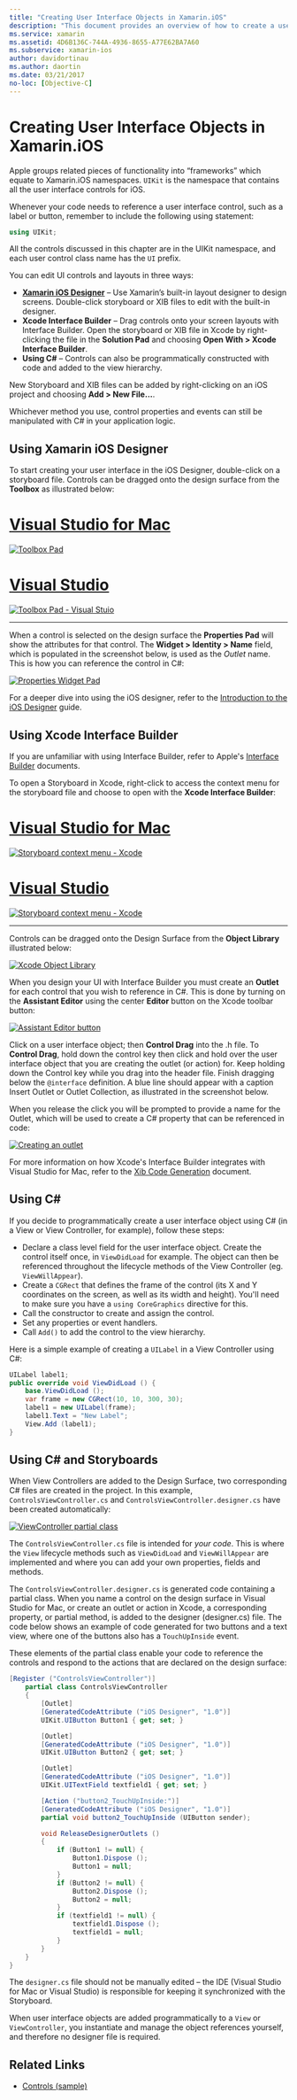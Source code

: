 ```yaml
---
title: "Creating User Interface Objects in Xamarin.iOS"
description: "This document provides an overview of how to create a user interface in Xamarin.iOS. It discusses the iOS Designer, Xcode Interface Builder, C#, and storyboards."
ms.service: xamarin
ms.assetid: 4D6B136C-744A-4936-8655-A77E62BA7A60
ms.subservice: xamarin-ios
author: davidortinau
ms.author: daortin
ms.date: 03/21/2017
no-loc: [Objective-C]
---
```


# Creating User Interface Objects in Xamarin.iOS

Apple groups related pieces of functionality into “frameworks” which equate to Xamarin.iOS namespaces. `UIKit` is the
namespace that contains all the user interface controls for iOS.

Whenever your code needs to reference a user interface control, such as a label or button, remember to include the following using statement:

```csharp
using UIKit;
```

All the controls discussed in this chapter are in the UIKit namespace, and each user control class name has the `UI` prefix.

You can edit UI controls and layouts in three ways:

- **[Xamarin iOS Designer](~/ios/user-interface/designer/index.md)** – Use Xamarin’s built-in layout designer to design screens. Double-click storyboard or XIB files to edit with the built-in designer.
- **Xcode Interface Builder** – Drag controls onto your screen layouts with Interface Builder. Open the storyboard or XIB file in Xcode by right-clicking the file in the **Solution Pad** and choosing **Open With > Xcode Interface Builder**.
- **Using C#** – Controls can also be programmatically constructed with code and added to the view hierarchy.

New Storyboard and XIB files can be added by right-clicking on an iOS project and choosing **Add > New File...**.

Whichever method you use, control properties and events can still be manipulated with C# in your application logic.

## Using Xamarin iOS Designer

To start creating your user interface in the iOS Designer, double-click on a storyboard file. Controls can be dragged onto the design surface from the **Toolbox** as illustrated below:

# [Visual Studio for Mac](#tab/macos)

 [![Toolbox Pad](creating-ui-objects-images/image2b.png)](creating-ui-objects-images/image2b.png#lightbox)

# [Visual Studio](#tab/windows)

 [![Toolbox Pad - Visual Stuio](creating-ui-objects-images/image2b-vs.png)](creating-ui-objects-images/image2b.png#lightbox)

-----

When a control is selected on the design surface the **Properties Pad** will show the attributes for that control. The **Widget > Identity > Name** field, which is populated in the screenshot below, is used as the *Outlet* name. This is how you can reference the control in C#:

 [![Properties Widget Pad](creating-ui-objects-images/image3b.png)](creating-ui-objects-images/image3b.png#lightbox)

For a deeper dive into using the iOS designer, refer to the [Introduction to the iOS Designer](~/ios/user-interface/designer/introduction.md) guide.

## Using Xcode Interface Builder

If you are unfamiliar with using Interface Builder, refer to Apple's [Interface Builder](https://developer.apple.com/xcode/interface-builder/) documents.

To open a Storyboard in Xcode, right-click to access the context menu for the storyboard file and choose to open with the **Xcode Interface Builder**:

# [Visual Studio for Mac](#tab/macos)

 [![Storyboard context menu - Xcode](creating-ui-objects-images/imagexcode.png)](creating-ui-objects-images/imagexcode.png#lightbox)

# [Visual Studio](#tab/windows)

[![Storyboard context menu - Xcode](creating-ui-objects-images/imagexcode-vs.png)](creating-ui-objects-images/imagexcode-vs.png#lightbox)

-----

Controls can be dragged onto the Design Surface from the **Object Library** illustrated below:

 [![Xcode Object Library](creating-ui-objects-images/image5a.png)](creating-ui-objects-images/image5a.png#lightbox)

When you design your UI with Interface Builder you must create an **Outlet** for each control that you wish to
reference in C#. This is done by turning on the **Assistant Editor** using the center **Editor**
button on the Xcode toolbar button:

 [![Assistant Editor button](creating-ui-objects-images/image6a.png)](creating-ui-objects-images/image6a.png#lightbox)

Click on a user interface object; then **Control Drag** into the .h file. To **Control Drag**, hold down the
control key then click and hold over the user interface object that you are creating the outlet (or action) for. Keep
holding down the Control key while you drag into the header file. Finish dragging below the `@interface` definition. A
 blue line should appear with a caption Insert Outlet or Outlet Collection, as illustrated in the screenshot below.

When you release the click you will be prompted to provide a name for the Outlet, which will be used to create a C#
property that can be referenced in code:

 [![Creating an outlet](creating-ui-objects-images/image8a.png)](creating-ui-objects-images/image8a.png#lightbox)

For more information on how Xcode's Interface Builder integrates with Visual Studio for Mac,
refer to the [Xib Code Generation](~/ios/internals/xib-code-generation.md#generated) document.

## Using C\#

If you decide to programmatically create a user interface object using C# (in a View or View Controller, for example),
follow these steps:

- Declare a class level field for the user interface object. Create the control itself once, in `ViewDidLoad`
for example. The object can then be referenced throughout the lifecycle methods of the View Controller (eg.
`ViewWillAppear`).
- Create a `CGRect` that defines the frame of the control (its X and Y coordinates on the screen, as well as its width and height). You'll need to make sure you have a `using CoreGraphics` directive for this.
- Call the constructor to create and assign the control.
- Set any properties or event handlers.
- Call `Add()` to add the control to the view hierarchy.

Here is a simple example of creating a `UILabel` in a View Controller using C#:

```csharp
UILabel label1;
public override void ViewDidLoad () {
    base.ViewDidLoad ();
    var frame = new CGRect(10, 10, 300, 30);
    label1 = new UILabel(frame);
    label1.Text = "New Label";
    View.Add (label1);
}
```

<a name="partial_classes"></a>

## Using C# and Storyboards

When View Controllers are added to the Design Surface, two corresponding C# files are created in the project. In this example, `ControlsViewController.cs` and `ControlsViewController.designer.cs` have been created automatically:

 [![ViewController partial class](creating-ui-objects-images/image9b.png)](creating-ui-objects-images/image9b.png#lightbox)

The `ControlsViewController.cs` file is intended for *your code*. This is where the `View` lifecycle methods such as
`ViewDidLoad` and `ViewWillAppear` are implemented and where you can add your own properties, fields and methods.

The `ControlsViewController.designer.cs` is generated code containing a partial class. When you name a control on the design surface in Visual Studio for Mac, or create an outlet or action in Xcode, a corresponding property, or partial method, is added to the designer (designer.cs) file. The code below shows an example of code generated for two buttons and a text view,
where one of the buttons also has a `TouchUpInside` event.

These elements of the partial class enable your code to reference the controls and respond to the actions that
are declared on the design surface:

```csharp
[Register ("ControlsViewController")]
    partial class ControlsViewController
    {
        [Outlet]
        [GeneratedCodeAttribute ("iOS Designer", "1.0")]
        UIKit.UIButton Button1 { get; set; }

        [Outlet]
        [GeneratedCodeAttribute ("iOS Designer", "1.0")]
        UIKit.UIButton Button2 { get; set; }

        [Outlet]
        [GeneratedCodeAttribute ("iOS Designer", "1.0")]
        UIKit.UITextField textfield1 { get; set; }

        [Action ("button2_TouchUpInside:")]
        [GeneratedCodeAttribute ("iOS Designer", "1.0")]
        partial void button2_TouchUpInside (UIButton sender);

        void ReleaseDesignerOutlets ()
        {
            if (Button1 != null) {
                Button1.Dispose ();
                Button1 = null;
            }
            if (Button2 != null) {
                Button2.Dispose ();
                Button2 = null;
            }
            if (textfield1 != null) {
                textfield1.Dispose ();
                textfield1 = null;
            }
        }
    }
}
```

The `designer.cs` file should not be manually edited – the IDE (Visual Studio for Mac or Visual Studio) is responsible for keeping
it synchronized with the Storyboard.

When user interface objects are added programmatically to a `View` or `ViewController`, you instantiate and manage the object references yourself, and therefore no designer file is required.

## Related Links

- [Controls (sample)](/samples/xamarin/ios-samples/controls)